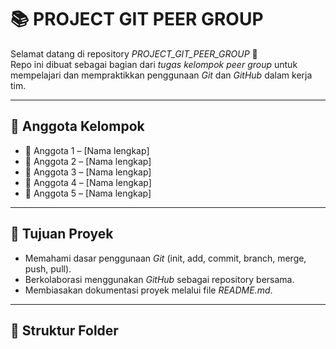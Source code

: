 # 📚 PROJECT GIT PEER GROUP

Selamat datang di repository *PROJECT_GIT_PEER_GROUP* 🎉  
Repo ini dibuat sebagai bagian dari *tugas kelompok peer group* untuk mempelajari dan mempraktikkan penggunaan *Git* dan *GitHub* dalam kerja tim.

---

## 👥 Anggota Kelompok
- 👤 Anggota 1 – [Nama lengkap]
- 👤 Anggota 2 – [Nama lengkap]
- 👤 Anggota 3 – [Nama lengkap]
- 👤 Anggota 4 – [Nama lengkap]
- 👤 Anggota 5 – [Nama lengkap]

---

## 🎯 Tujuan Proyek
- Memahami dasar penggunaan *Git* (init, add, commit, branch, merge, push, pull).
- Berkolaborasi menggunakan *GitHub* sebagai repository bersama.
- Membiasakan dokumentasi proyek melalui file *README.md*.

---

## 📂 Struktur Folder
